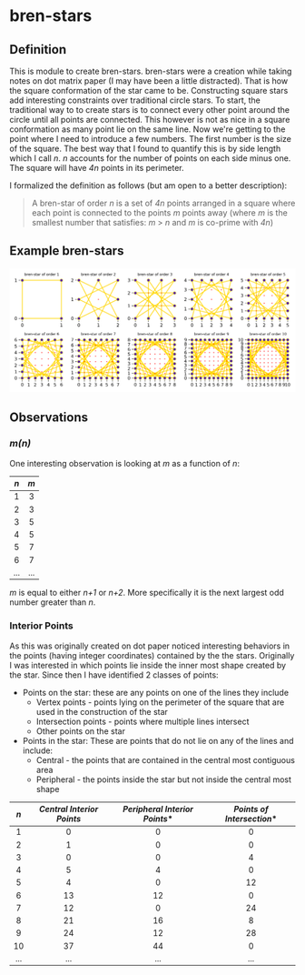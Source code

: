 # bren-stars
## Definition
This is module to create bren-stars. bren-stars were a creation while taking notes on dot matrix paper (I may have 
been a little distracted).  That is how the square conformation of the star came to be.  Constructing square stars add 
interesting constraints over traditional circle stars. To start, the traditional way to to create stars is to connect 
every other point around the circle until all points are connected.  This however is not as nice in a square 
conformation as many point lie on the same line. Now we're getting to the point where I need to introduce a few numbers.
The first number is the size of the square. The best way that I found to quantify this is by side length which I call _n_.
_n_ accounts for the number of points on each side minus one. The square will have _4n_ points in its perimeter.

I formalized the definition as follows (but am open to a better description):

> A bren-star of order _n_ is a set of _4n_ points arranged in a square where each point is connected to the points _m_ 
  points away (where _m_ is the smallest number that satisfies: _m_ > _n_ and  _m_ is co-prime with _4n_)

## Example bren-stars
![bren-stars](brenstars1-10.png?raw=true "brenstars 1 thru 10")


## Observations
### _m(n)_
One interesting observation is looking at _m_ as a function of _n_:

| _n_   | _m_   |
|:-----:|:-----:|
| 1     | 3     |
| 2     | 3     |
| 3     | 5     |
| 4     | 5     |
| 5     | 7     |
| 6     | 7     |
| ...   | ...   |

_m_ is equal to either _n+1_ or _n+2_. More specifically it is the next largest odd number greater than _n_.

### Interior Points
As this was originally created on dot paper noticed interesting behaviors in the points (having integer 
coordinates) contained by the the stars. Originally I was interested in which points lie inside the inner most shape 
created by the star.  Since then I have identified 2 classes of points:
 + Points on the star: these are any points on one of the lines they include
   - Vertex points - points lying on the perimeter of the square that are used in the construction of the star
   - Intersection points - points where multiple lines intersect
   - Other points on the star
 + Points in the star:  These are points that do not lie on any of the lines and include:
   - Central - the points that are contained in the central most contiguous area
   - Peripheral - the points inside the star but not inside the central most shape

| _n_   | _Central Interior Points_ | _Peripheral Interior Points_* | _Points of Intersection_* |
|:-----:|:-------------------------:|:-----------------------------:|:-------------------------:|
| 1     |  0                        |  0                            |  0                        |
| 2     |  1                        |  0                            |  0                        |
| 3     |  0                        |  0                            |  4                        |
| 4     |  5                        |  4                            |  0                        |
| 5     |  4                        |  0                            | 12                        |
| 6     | 13                        | 12                            |  0                        |
| 7     | 12                        |  0                            | 24                        |
| 8     | 21                        | 16                            |  8                        |
| 9     | 24                        | 12                            | 28                        |
| 10    | 37                        | 44                            |  0                        |
| ...   | ...                       | ...                           | ...                       |